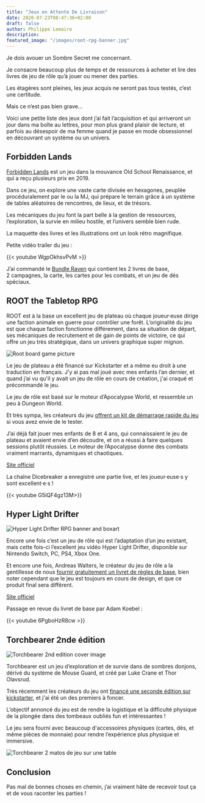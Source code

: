 ```yaml
---
title: "Jeux en Attente De Livraison"
date: 2020-07-23T08:47:36+02:00
draft: false
author: Philippe Lemaire
description:
featured_image: "/images/root-rpg-banner.jpg"
---
```


Je dois avouer un Sombre Secret me concernant. 

Je consacre beaucoup plus de temps et de ressources à acheter et lire des livres de jeu de rôle qu’à jouer ou mener des parties.

Les étagères sont pleines, les jeux acquis ne seront pas tous testés, c’est une certitude.

Mais ce n’est pas bien grave…

Voici une petite liste des jeux dont j’ai fait l’acquisition et qui arriveront un jour dans ma boîte au lettres, pour mon plus grand plaisir de lecture, et parfois au désespoir de ma femme quand je passe en mode obsessionnel en découvrant un système ou un univers.

## Forbidden Lands

[Forbidden Lands](https://frialigan.se/en/games/forbidden-lands/) est un jeu dans la mouvance Old School Renaissance, et qui a reçu plusieurs prix en 2019. 

Dans ce jeu, on explore une vaste carte divisée en hexagones, peuplée procéduralement par le ou la MJ, qui prépare le terrain grâce à un système de tables aléatoires de rencontres, de lieux, et de trésors.

Les mécaniques du jeu font la part belle à la gestion de ressources, l’exploration, la survie en milieu hostile, et l’univers semble bien rude.

La maquette des livres et les illustrations ont un look rétro magnifique.

Petite vidéo trailer du jeu :

{{< youtube WgpOkhsvPvM >}}


J’ai commandé le [Bundle Raven](https://frialigan.se/en/store/?product_id=2164877295664) qui contient les 2 livres de base, 2 campagnes, la carte, les cartes pour les combats, et un jeu de dés spéciaux.

## ROOT the Tabletop RPG

ROOT est à la base un excellent jeu de plateau où chaque joueur·euse dirige une faction animale en guerre pour contrôler une forêt. L’originalité du jeu est que chaque faction fonctionne différement, dans sa situation de départ, ses mécaniques de recrutement et de gain de points de victoire, ce qui offre un jeu très stratégique, dans un univers graphique super mignon.

![Root board game picture](/images/root-board.jpg)

Le jeu de plateau a été financé sur Kickstarter et a même eu droit à une traduction en français.
J’y ai pas mal joué avec mes enfants l’an dernier, et quand j’ai vu qu'il y avait un jeu de rôle en cours de création, j'ai craqué et précommandé le jeu. 

Le jeu de rôle est basé sur le moteur d’Apocalypse World, et ressemble un peu à Dungeon World.

Et très sympa, les créateurs du jeu [offrent un kit de démarrage rapide du jeu](https://www.drivethrurpg.com/product/288366/Root-The-Tabletop-Roleplaying-Game-Quickstart) si vous avez envie de le tester.

J’ai déjà fait jouer mes enfants de 8 et 4 ans, qui connaissaient le jeu de plateau et avaient envie d’en découdre, et on a réussi à faire quelques sessions plutôt réussies. Le moteur de l’Apocalypse donne des combats vraiment marrants, dynamiques et chaotiques.

[Site officiel](https://www.magpiegames.com/root-rpg/)

La chaîne Dicebreaker a enregistré une partie live, et les joueur·euse·s y sont excellent·e·s !

{{< youtube G5iQF4gz13M>}}


## Hyper Light Drifter 

![Hyper Light Drifter RPG banner and boxart](/images/hld-rpg.webp)

Encore une fois c’est un jeu de rôle qui est l’adaptation d’un jeu existant, mais cette fois-ci l’excellent jeu vidéo Hyper Light Drifter, disponible sur Nintendo Switch, PC, PS4, Xbox One.

Et encore une fois, Andreas Walters, le créateur du jeu de rôle a la gentillesse de nous [fournir gratuitement un livret de règles de base](https://metalweave.games/product/hld-basic-rules/), bien noter cependant que le jeu est toujours en cours de design, et que ce produit final sera différent. 

[Site officiel](https://hld-rpg.com/)



Passage en revue du livret de base par Adam Koebel :

{{< youtube 6PgboHzR8cw >}}

## Torchbearer 2nde édition

![Torchbearer 2nd edition cover image](/images/torchbearer2.webp)

Torchbearer est un jeu d’exploration et de survie dans de sombres donjons, dérivé du système de Mouse Guard, et créé par Luke Crane et Thor Olavsrud.

Très récemment les créateurs du jeu ont [financé une seconde édition sur kickstarter](https://www.kickstarter.com/projects/burningwheel/torchbearer-2nd-edition/), et j'ai été un des premiers à foncer. 

L’objectif annoncé du jeu est de rendre la logistique et la difficulté physique de la plongée dans des tombeaux oubliés fun et intéressantes !

Le jeu sera fourni avec beaucoup d'accessoires physiques (cartes, dés, et même pièces de monnaie) pour rendre l’expérience plus physique et immersive.

![Torchbearer 2 matos de jeu sur une table](/images/torchbearer2-table.webp)


## Conclusion

Pas mal de bonnes choses en chemin, j’ai vraiment hâte de recevoir tout ça et de vous raconter les parties !

